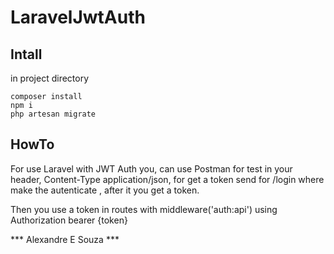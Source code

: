 # LaravelJwtAuth


## Intall

in project directory 
 
<!-- language: php -->
~~~
composer install 
npm i
php artesan migrate
~~~

## HowTo

For use Laravel with JWT Auth you, can use Postman for test
in your header, Content-Type application/json, for get a token send for
/login where make the autenticate , after it you get a token.

Then you use  a token in routes with middleware('auth:api') using
Authorization bearer {token}


*** Alexandre E Souza ***